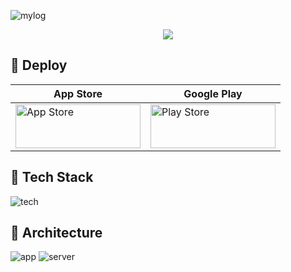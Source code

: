 ![mylog](https://github.com/InKyoJeong/TIL/assets/48676844/775106fb-c9e7-4514-9722-89df7414dd1f)

<p align="center">
  <img src="https://img.shields.io/badge/release-v1.4.0-%23C63B64?style=flat" /> 
</p>

## 📌 Deploy

| App Store                                                                                                                                                                                                                              | Google Play                                                                                                                                                                                                                                               |
| -------------------------------------------------------------------------------------------------------------------------------------------------------------------------------------------------------------------------------------- | --------------------------------------------------------------------------------------------------------------------------------------------------------------------------------------------------------------------------------------------------------- |
| <a href="https://apps.apple.com/kr/app/id6449976767"><img alt="App Store" src="https://github-production-user-asset-6210df.s3.amazonaws.com/48676844/244942281-f73d38a6-7983-4d33-ae27-c48fa43cb076.png" height="70" width="200"/></a> | <a href="https://play.google.com/store/apps/details?id=com.ingg.mylog"><img alt="Play Store" src="https://github-production-user-asset-6210df.s3.amazonaws.com/48676844/244944937-a25936c3-223a-44a2-90c2-943a30513bbb.png" height="70" width="200"/></a> |

## 📌 Tech Stack

![tech](https://github-production-user-asset-6210df.s3.amazonaws.com/48676844/245821780-4f80ec57-5a19-4e8e-90ba-41fc36c22092.png)

## 📌 Architecture

![app](https://github-production-user-asset-6210df.s3.amazonaws.com/48676844/245841044-21360ba7-79b5-4d98-9679-6251350d570b.png)
![server](https://github-production-user-asset-6210df.s3.amazonaws.com/48676844/245840919-8573fdf1-484e-4919-afab-02104bc33249.png)
